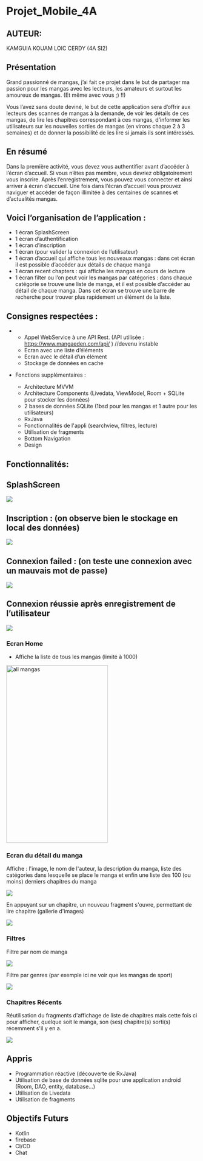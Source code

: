 # Projet_Mobile_4A
## AUTEUR:
KAMGUIA KOUAM LOIC CERDY
(4A SI2)

## Présentation

Grand passionné de mangas, j’ai fait ce projet dans le but de partager ma passion pour les mangas avec les lecteurs, les amateurs et surtout les amoureux de mangas. (Et même avec vous ;) !!)

Vous l’avez sans doute deviné, le but de cette application sera d’offrir aux lecteurs des scannes de mangas à la demande, de voir les détails de ces mangas, de lire les chapitres correspondant à ces mangas, d’informer les utilisateurs sur les nouvelles sorties de mangas (en virons chaque 2 à 3 semaines) et de donner la possibilité de les lire si jamais ils sont intéressés. 

## En résumé

Dans la première activité, vous devez vous authentifier avant d’accéder à l’écran d’accueil. Si vous n’êtes pas membre, vous devriez obligatoirement vous inscrire. Après l’enregistrement, vous pouvez vous connecter et ainsi arriver à écran d’accueil. Une fois dans l’écran d’accueil vous prouvez naviguer et accéder de façon illimitée à des centaines de scannes et d’actualités mangas.  

## Voici l’organisation de l’application : 
-	1 écran SplashScreen
-	1 écran d’authentification
-	1 écran d’inscription
-	1 écran (pour valider la connexion de l’utilisateur)
-	1 écran d’accueil qui affiche tous les nouveaux mangas : dans cet écran il est possible d’accéder aux détails de chaque manga
-	1 écran recent chapters : qui affiche les mangas en cours de lecture
-	1 écran filter ou l’on peut voir les mangas par catégories : dans chaque catégorie se trouve une liste de manga, et il est possible d’accéder au détail de chaque manga. Dans cet écran se trouve une barre de recherche pour trouver plus rapidement un élément de la liste.


## Consignes respectées :
-
	- Appel WebService à une API Rest. (API utilisée : https://www.mangaeden.com/api/ )  //devenu instable
	- Ecran avec une liste d’éléments
  - Ecran avec le détail d’un élément
  - Stockage de données en cache

- Fonctions supplémentaires :
	- Architecture MVVM
  - Architecture Components (Livedata, ViewModel, Room + SQLite pour stocker les données)
  - 2 bases de données SQLite (1bsd pour les mangas et 1 autre pour les utilisateurs)
  - RxJava
  - Fonctionnalités de l'appli (searchview, filtres, lecture)
  - Utilisation de fragments
  - Bottom Navigation
  - Design


## Fonctionnalités: 

## SplashScreen

<img src="readme_images/SplashScreen.png">

## Inscription : (on observe bien le stockage en local des données)

<img src="readme_images/Inscription.png">

## Connexion failed : (on teste une connexion avec un mauvais mot de passe)

<img src="readme_images/Connexion failed.png">

## Connexion réussie après enregistrement de l’utilisateur

<img src="readme_images/Connexion réussie.png">

### Ecran Home 

- Affiche la liste de tous les mangas (limité à 1000)

<img src="readme_images/home.png" width="268" height="467" alt="all mangas">

### Ecran du détail du manga
Affiche : l'image, le nom de l'auteur, la description du manga, liste des catégories dans lesquelle se place le manga
et enfin une liste des 100 (ou moins) derniers chapitres du manga

<img src="readme_images/Ecran du detail du manga.png">                  


En appuyant sur un chapitre, un nouveau fragment s'ouvre, permettant de lire chapitre (gallerie d'images)


<img src="readme_images/fragment.png"> 

### Filtres
Filtre par nom de manga

<img src="readme_images/Filtres.png">

Filtre par genres (par exemple ici ne voir que les mangas de sport)

<img src="readme_images/sport.png">         

### Chapitres Récents
Réutilisation du fragments d'affichage de liste de chapitres mais cette fois ci pour afficher,
quelque soit le manga, son (ses) chapitre(s) sorti(s) récemment s'il y en a.

<img src="readme_images/chapitre recent.png">


## Appris

- Programmation réactive (découverte de RxJava)
- Utilisation de base de données sqlite pour une application android (Room, DAO, entity, database...)
- Utilisation de Livedata
- Utilisation de fragments

## Objectifs Futurs
- Kotlin
- firebase
- CI/CD
- Chat
